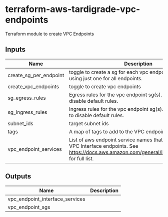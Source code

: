 # terraform-aws-tardigrade-vpc-endpoints

Terraform module to create VPC Endpoints

## Inputs

| Name | Description | Type | Default | Required |
|------|-------------|:----:|:-----:|:-----:|
| create\_sg\_per\_endpoint | toggle to create a sg for each vpc endpoint. Defaults to using just one for all endpoints. | bool | `"false"` | no |
| create\_vpc\_endpoints | toggle to create vpc endpoints | bool | `"true"` | no |
| sg\_egress\_rules | Egress rules for the vpc endpoint sg(s). Set to empty list to disable default rules. | list | `"null"` | no |
| sg\_ingress\_rules | Ingress rules for the vpc endpoint sg(s). Set to empty list to disable default rules. | list | `"null"` | no |
| subnet\_ids | target subnet ids | list(string) | `<list>` | no |
| tags | A map of tags to add to the VPC endpoint SG | map(string) | `<map>` | no |
| vpc\_endpoint\_services | List of aws endpoint service names that are used to create VPC Interface endpoints. See https://docs.aws.amazon.com/general/latest/gr/rande.html for full list. | list(string) | `<list>` | no |

## Outputs

| Name | Description |
|------|-------------|
| vpc\_endpoint\_interface\_services |  |
| vpc\_endpoint\_sgs |  |

